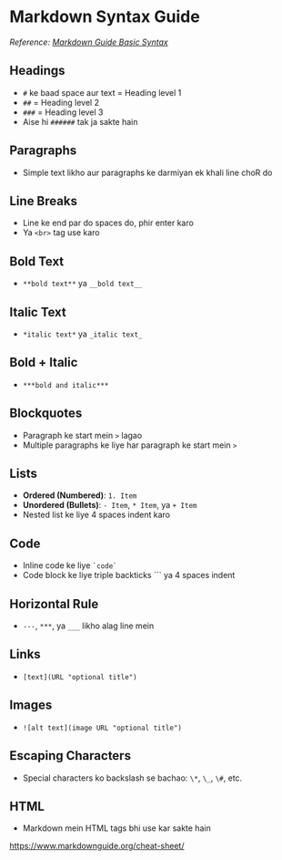 
# Markdown Syntax Guide

*Reference: [Markdown Guide Basic Syntax](https://www.markdownguide.org/basic-syntax/)*

## Headings
- `#` ke baad space aur text = Heading level 1  
- `##` = Heading level 2  
- `###` = Heading level 3  
- Aise hi `######` tak ja sakte hain

## Paragraphs
- Simple text likho aur paragraphs ke darmiyan ek khali line choR do

## Line Breaks
- Line ke end par do spaces do, phir enter karo  
- Ya `<br>` tag use karo

## Bold Text
- `**bold text**` ya `__bold text__`

## Italic Text
- `*italic text*` ya `_italic text_`

## Bold + Italic
- `***bold and italic***`

## Blockquotes
- Paragraph ke start mein `>` lagao  
- Multiple paragraphs ke liye har paragraph ke start mein `>`

## Lists
- **Ordered (Numbered)**: `1. Item`  
- **Unordered (Bullets)**: `- Item`, `* Item`, ya `+ Item`  
- Nested list ke liye 4 spaces indent karo

## Code
- Inline code ke liye `` `code` ``  
- Code block ke liye triple backticks ``` ya 4 spaces indent

## Horizontal Rule
- `---`, `***`, ya `___` likho alag line mein

## Links
- `[text](URL "optional title")`

## Images
- `![alt text](image URL "optional title")`

## Escaping Characters
- Special characters ko backslash se bachao: `\*`, `\_`, `\#`, etc.

## HTML
- Markdown mein HTML tags bhi use kar sakte hain


https://www.markdownguide.org/cheat-sheet/
